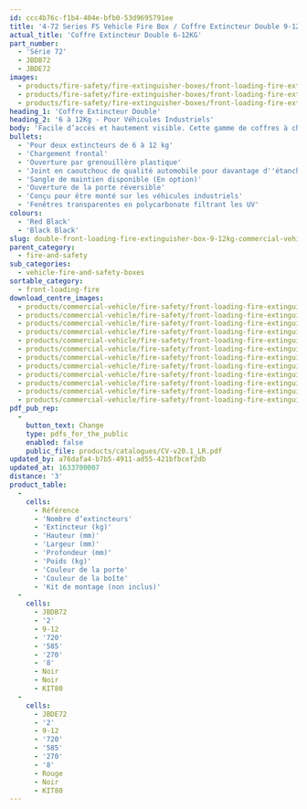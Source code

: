```yaml
---
id: ccc4b76c-f1b4-404e-bfb0-53d9695791ee
title: '4-72 Series FS Vehicle Fire Box / Coffre Extincteur Double 9-12KG (SI Vehicle)'
actual_title: 'Coffre Extincteur Double 6-12KG'
part_number:
  - 'Série 72'
  - JBDB72
  - JBDE72
images:
  - products/fire-safety/fire-extinguisher-boxes/front-loading-fire-extinguisher-boxes/72/images-lr/Product_Image_776x776_(518x518_focus_area)-JBDE72_01.jpg
  - products/fire-safety/fire-extinguisher-boxes/front-loading-fire-extinguisher-boxes/72/images-lr/Product_Image_776x776_(518x518_focus_area)-JBDE72_02.jpg
  - products/fire-safety/fire-extinguisher-boxes/front-loading-fire-extinguisher-boxes/72/images-lr/Product_Image_776x776_(518x518_focus_area)-JBDE72_03.jpg
heading_1: 'Coffre Extincteur Double'
heading_2: '6 à 12Kg - Pour Véhicules Industriels'
body: 'Facile d’accès et hautement visible. Cette gamme de coffres à chargement frontal pour deux extincteur de 6 à 12kg est conçue pour être monté sur les camions.'
bullets:
  - 'Pour deux extincteurs de 6 à 12 kg'
  - 'Chargement frontal'
  - 'Ouverture par grenouillère plastique'
  - 'Joint en caoutchouc de qualité automobile pour davantage d''étanchéité'
  - 'Sangle de maintien disponible (En option)'
  - 'Ouverture de la porte réversible'
  - 'Conçu pour être monté sur les véhicules industriels'
  - 'Fenêtres transparentes en polycarbonate filtrant les UV'
colours:
  - 'Red Black'
  - 'Black Black'
slug: double-front-loading-fire-extinguisher-box-9-12kg-commercial-vehicle-fs
parent_category:
  - fire-and-safety
sub_categories:
  - vehicle-fire-and-safety-boxes
sortable_category:
  - front-loading-fire
download_centre_images:
  - products/commercial-vehicle/fire-safety/front-loading-fire-extinguisher-boxes/72/images-hr/JBDE72_001.jpg
  - products/commercial-vehicle/fire-safety/front-loading-fire-extinguisher-boxes/72/images-hr/JBDE72_002.jpg
  - products/commercial-vehicle/fire-safety/front-loading-fire-extinguisher-boxes/72/images-hr/JBDE72_003.jpg
  - products/commercial-vehicle/fire-safety/front-loading-fire-extinguisher-boxes/72/images-hr/JBDE72_004.jpg
  - products/commercial-vehicle/fire-safety/front-loading-fire-extinguisher-boxes/72/images-hr/JBDE72_005.jpg
  - products/commercial-vehicle/fire-safety/front-loading-fire-extinguisher-boxes/72/images-hr/JBDE72_006.jpg
  - products/commercial-vehicle/fire-safety/front-loading-fire-extinguisher-boxes/72/images-hr/JBDE72_007.jpg
  - products/commercial-vehicle/fire-safety/front-loading-fire-extinguisher-boxes/72/images-hr/JBKE72_001.jpg
  - products/commercial-vehicle/fire-safety/front-loading-fire-extinguisher-boxes/72/images-hr/JBKE72_002.jpg
  - products/commercial-vehicle/fire-safety/front-loading-fire-extinguisher-boxes/72/images-hr/JBKE72_003.jpg
  - products/commercial-vehicle/fire-safety/front-loading-fire-extinguisher-boxes/72/images-hr/JBKE72_004.jpg
  - products/commercial-vehicle/fire-safety/front-loading-fire-extinguisher-boxes/72/images-hr/JBKE72_005.jpg
pdf_pub_rep:
  -
    button_text: Change
    type: pdfs_for_the_public
    enabled: false
    public_file: products/catalogues/CV-v20.1_LR.pdf
updated_by: a76dafa4-b7b5-4911-ad55-421bfbcef2db
updated_at: 1633700007
distance: '3'
product_table:
  -
    cells:
      - Référence
      - 'Nombre d’extincteurs'
      - 'Extincteur (kg)'
      - 'Hauteur (mm)'
      - 'Largeur (mm)'
      - 'Profondeur (mm)'
      - 'Poids (kg)'
      - 'Couleur de la porte'
      - 'Couleur de la boîte'
      - 'Kit de montage (non inclus)'
  -
    cells:
      - JBDB72
      - '2'
      - 9-12
      - '720'
      - '585'
      - '270'
      - '8'
      - Noir
      - Noir
      - KIT80
  -
    cells:
      - JBDE72
      - '2'
      - 9-12
      - '720'
      - '585'
      - '270'
      - '8'
      - Rouge
      - Noir
      - KIT80
---
```

